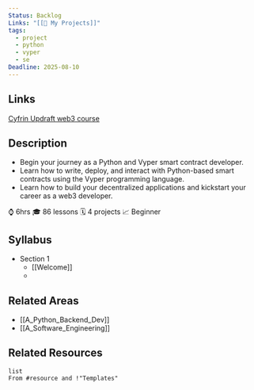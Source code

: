 ```yaml
---
Status: Backlog
Links: "[[🚧 My Projects]]"
tags:
  - project
  - python
  - vyper
  - se
Deadline: 2025-08-10
---
```

## Links

[Cyfrin Updraft web3 course](https://updraft.cyfrin.io/courses/intro-python-vyper-smart-contract-development)

## Description

- Begin your journey as a Python and Vyper smart contract developer. 
- Learn how to write, deploy, and interact with Python-based smart contracts using the Vyper programming language. 
- Learn how to build your decentralized applications and kickstart your career as a web3 developer.

⌚️ 6hrs 🎓 86 lessons 🗓️ 4 projects 📈 Beginner

## Syllabus

- Section 1
	- [[Welcome]]
	- 


## Related Areas

- [[A_Python_Backend_Dev]]
- [[A_Software_Engineering]]

## Related Resources

```dataview
list
From #resource and !"Templates"
```
